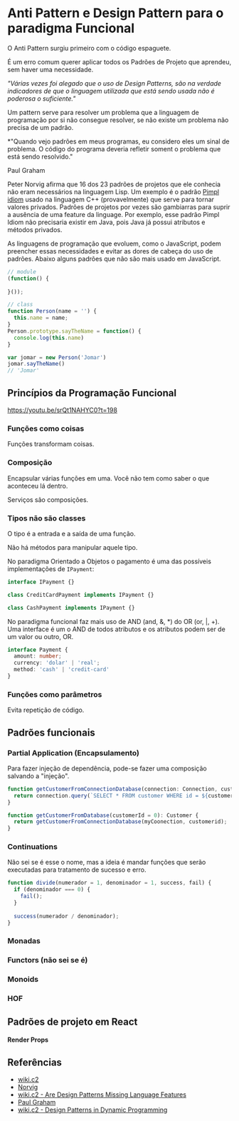 # Anti Pattern e Design Pattern para o paradigma Funcional

O Anti Pattern surgiu primeiro com o código espaguete.

É um erro comum querer aplicar todos os Padrões de Projeto que aprendeu, sem haver uma necessidade.

*"Várias vezes foi alegado que o uso de Design Patterns, são na verdade indicadores de que o linguagem utilizada que está sendo usada não é poderosa o suficiente."*

Um pattern serve para resolver um problema que a linguagem de programação por si não consegue resolver, se não existe um problema não precisa de um padrão.

*"Quando vejo padrões em meus programas, eu considero eles um sinal de problema. O código do programa deveria refletir soment o problema que está sendo resolvido."

Paul Graham

Peter Norvig afirma que 16 dos 23 padrões de projetos que ele conhecia não eram necessários na linguagem Lisp. Um exemplo é o padrão [Pimpl idiom](https://wiki.c2.com/?PimplIdiom) usado na linguagem C++ (provavelmente) que serve para tornar valores privados. Padrões de projetos por vezes são gambiarras para suprir a ausência de uma feature da linguage. Por exemplo, esse padrão Pimpl Idiom não precisaria existir em Java, pois Java já possui atributos e métodos privados.

As linguagens de programação que evoluem, como o JavaScript, podem preencher essas necessidades e evitar as dores de cabeça do uso de padrões. Abaixo alguns padrões que não são mais usado em JavaScript.

```ts
// module
(function() {
  
}());

// class
function Person(name = '') {
  this.name = name;
}
Person.prototype.sayTheName = function() {
  console.log(this.name)
}

var jomar = new Person('Jomar')
jomar.sayTheName()
// 'Jomar'
```

## Princípios da Programação Funcional

https://youtu.be/srQt1NAHYC0?t=198

### Funções como coisas

Funções transformam coisas.

### Composição

Encapsular várias funções em uma. Você não tem como saber o que aconteceu lá dentro.

Serviços são composições.

### Tipos não são classes

O tipo é a entrada e a saída de uma função.

Não há métodos para manipular aquele tipo.

No paradigma Orientado a Objetos o pagamento é uma das possíveis implementações de `IPayment`:

```ts
interface IPayment {}

class CreditCardPayment implements IPayment {}

class CashPayment implements IPayment {}
```

No paradigma funcional faz mais uso de AND (and, &, \*) do OR (or, |, +). Uma interface é um o AND de todos atributos e os atributos podem ser de um valor ou outro, OR.

```ts
interface Payment {
  amount: number;
  currency: 'dolar' | 'real';
  method: 'cash' | 'credit-card'
}
```

### Funções como parâmetros

Evita repetição de código.

## Padrões funcionais

### Partial Application (Encapsulamento)

Para fazer injeção de dependência, pode-se fazer uma composição salvando a "injeção".

```ts
function getCustomerFromConnectionDatabase(connection: Connection, customerId = 0): Customer {
  return connection.query(`SELECT * FROM customer WHERE id = ${customerId}`;
}

function getCustomerFromDatabase(customerId = 0): Customer {
  return getCustomerFromConnectionDatabase(myCoonection, customerid);
}
```

### Continuations

Não sei se é esse o nome, mas a ideia é mandar funções que serão executadas para tratamento de sucesso e erro.

```ts
function divide(numerador = 1, denominador = 1, success, fail) {
  if (denominador === 0) {
    fail();
  }
  
  success(numerador / denominador);
}
```

### Monadas

### Functors (não sei se é)

### Monoids

### HOF

## Padrões de projeto em React

#### Render Props

## Referências

- [wiki.c2](http://wiki.c2.com/?AntiPattern)
- [Norvig](https://norvig.com/design-patterns/ppframe.htm)
- [wiki.c2 - Are Design Patterns Missing Language Features](https://wiki.c2.com/?AreDesignPatternsMissingLanguageFeatures)
- [Paul Graham](http://www.paulgraham.com/icad.html)
- [wiki.c2 - Design Patterns in Dynamic Programming](https://wiki.c2.com/?DesignPatternsInDynamicProgramming)
